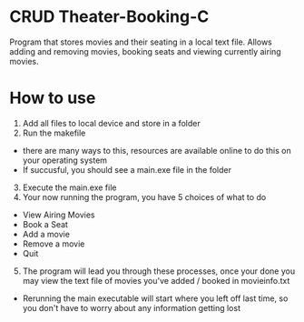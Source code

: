 # CRUD Theater-Booking-C
Program that stores movies and their seating in a local text file. Allows adding and removing movies, booking seats and viewing currently airing movies. 

# How to use
1. Add all files to local device and store in a folder
2. Run the makefile
 - there are many ways to this, resources are available online to do this on your operating system
 - If succusful, you should see a main.exe file in the folder
3. Execute the main.exe file
4. Your now running the program, you have 5 choices of what to do
- View Airing Movies
- Book a Seat
- Add a movie
- Remove a movie
- Quit
5. The program will lead you through these processes, once your done you may view the text file of movies you've added / booked in movieinfo.txt
- Rerunning the main executable will start where you left off last time, so you don't have to worry about any information getting lost
